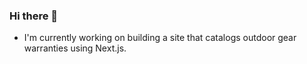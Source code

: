 ### Hi there 👋

- I'm currently working on building a site that catalogs outdoor gear warranties using Next.js.
